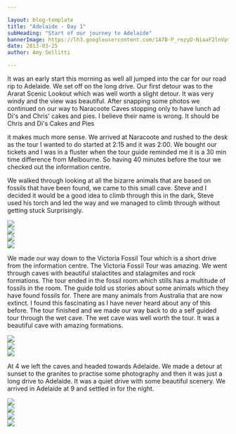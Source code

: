 ```yaml
---

layout: blog-template
title: "Adelaide - Day 1"
subHeading: "Start of our journey to Adelaide"
bannerImage: https://lh3.googleusercontent.com/1A7B-P_rezyD-NiaaF2lnVptM8CAGqh3J9ZK3yKWusD685G6hnzX0t08te-rUFIWprcYGzherQgNsoctBj3SZ2pjMFEXQGliY9Aid6Wh2djLHdBVDVtbh5JQmz5PkZmsubrTmQRe8g
date: 2013-03-25
author: Amy Sellitti

---
```

It was an early start this morning as well all jumped into the car for our road rip to Adelaide. We set off on the long drive. Our first detour was to the Ararat Scenic Lookout which was well worth a slight detour. It was very windy and the view was beautiful. After snapping some photos  we continued on our way to Naracoote Caves stopping only to have lunch ad Di's and Chris' cakes and pies. I believe their name is wrong. It should be Chris and Di's Cakes and Pies

it makes much more sense. We arrived at Naracoote and rushed to the desk as the tour I wanted to do started at 2:15 and it was 2:00. We bought our tickets and I was in a fluster when the tour guide reminded me it is a 30 min time difference from Melbourne. So having 40 minutes before the tour we checked out the information centre.

We walked through looking at all the bizarre animals that are based on fossils that have been found, we came to this small cave. Steve and I decided it would be a good idea to climb through this in the dark, Steve used his torch and led the way and we managed to climb through without getting stuck Surprisingly.

<div class="center-image"><img src="https://lh3.googleusercontent.com/LJ1x8osRopMRp_iLq8Xup_S6f-QHtiW6CJI1Aa0P_sOdGGJyZflUgR1A83eZ2EqQrrS6lkIIU-CIjQVaI5cg36vc03ytQ_3zx6R173Wji74w_egzXXVpK7OrKZr5W7Yw-_4fPSMzZg" /></div>
<div class="center-image"><img src="https://lh3.googleusercontent.com/o3aP36P-qPX_vvyfXkCKworPWDIOwJNG0-zCSl6yeC2ZgizvMKrTqSIB9UBe2Uytf5plxrsDfwVIZEnCcj5La5PxaAbTfmNbQd6aYmVoM5PTHzg_Ycd1xTD2VsWTO13GVPgvMst48A" /></div>
<div class="center-image"><img src="https://lh3.googleusercontent.com/8kwc-KcZAxrm2eXl34_Jkze5yL3iSVzb6snA3T2iT8qUG_YpCfoOYTobFSDT3Jp_dga5N3YJcqaELxJwu3gwgHbNFJAyPpcNIoi4m1pFYc8_izgEqkuiU3gKMYtj_GE1A0Y_n_PXZw" /></div>
<div class="center-image"><img src="https://lh3.googleusercontent.com/YWkKWLe-Vf3U-OeBtr_48S16eRl0Phg1Qs0xXGE8fELdVTh2KK_n6eNwlnHSnBaqQCGCS8ukU_B8qk1yE3fRh65IFEpSfx-h467Hs5CjqEPSeM__Gm6tRDum46ziLVjfbBg6x0lZzA" /></div>

We made our way down to the Victoria Fossil Tour which is a short drive from the information centre. The Victoria Fossil Tour was amazing. We went through caves with beautiful stalactites and stalagmites and rock formations. The tour ended in the fossil room.which stills has a multitude of fossils in the room. The guide told us stories about some animals which they have found fossils for. There are many animals from Australia that are now extinct. I found this fascinating as I have never heard about any of this before. The tour finished and we made our way back to do a self guided tour through the wet cave. The wet cave was well worth the tour. It was a beautiful cave with amazing formations. 

<div class="center-image"><img src="https://lh3.googleusercontent.com/kIozriCVSm6inWmlqwgkt9pPtAccHuyaQ1b8y9zI9MHFxHgX6MvY-_kqcwlkxcZTBtuLWfICQtVPU7jDi80mkHC8TpmacIODOnQ44JCG_w4Ec7Zsuh61I6bItpOpepf38vT33biSfA" /></div>
<div class="center-image"><img src="https://lh3.googleusercontent.com/JMpv_4MRNCnhelXR9rFWs5lpxVV4fWyh7k6krGRA5cVelIAqirX5SDjgRhwoy5-DDNN_RKTjPIhQeDdJLVL4TC1XU8H4tXg0auAXZ2QEO1tpSxsNgpnElrQCKV7psRrucEfSFLVRYw" /></div>
<div class="center-image"><img src="https://lh3.googleusercontent.com/lMeEI-toofrNgmGixwMLaPbeN9MAK-Gt5YahHcKpiiR3sY-7auPwMV9MuWTwG3PcSV-9qXIoX3rs4ERXaZXjNWoUZi-EetsWVlC5LQL93NMIACoEE6Prv_LlWhJ6lgX9J1I2YDeGSQ" /></div>

At 4 we left the caves and headed towards Adelaide. We made a detour at sunset to the granites to practise some photography and then it was just a long drive to Adelaide. It was a quiet drive with some beautiful scenery. We arrived in Adelaide at 9 and settled in for the night.

<div class="center-image"><img src="https://lh3.googleusercontent.com/1A7B-P_rezyD-NiaaF2lnVptM8CAGqh3J9ZK3yKWusD685G6hnzX0t08te-rUFIWprcYGzherQgNsoctBj3SZ2pjMFEXQGliY9Aid6Wh2djLHdBVDVtbh5JQmz5PkZmsubrTmQRe8g" /></div>
<div class="center-image"><img src="https://lh3.googleusercontent.com/YEs99Qi89PdeJB01Sga5nqlDoz2F9emWYKiN6LHBFHn759Ylcueza5JdkFG48fmdwpaRvl3hb2Xz9W5dd5VdsZxPbH8l4inCyuvt186xk2MwO1onVcFGYGN7-l-qsR_RUULKYaonnQ" /></div>
<div class="center-image"><img src="https://lh3.googleusercontent.com/hYJ0kWf7d6CbPEfeEag20kNBoJxLk68-63VPUXPqFuo8vt3P9nxWL8N5NF_0Dcr3xIZt4_91RY3eWqwAfmFXL6iso3194kiH--0ApKsO9Q5IUWTR1Ia7zvu-jaD0n9xh1F5qDLfBIA" /></div>
<div class="center-image"><img src="https://lh3.googleusercontent.com/h6nF2nu6QZpwqKCsYfa-5XZPsbk5MZn_DVy7lNfgxWv4pWiQUp64Z5MqR5775Px_U1dwyHSmtWz0jGkvvbiO7c-V2kA5ucq6b_0gpoc4mmVtxFtv6kAC2I78lXxOttm1Q5ckXRKfAg" /></div>
